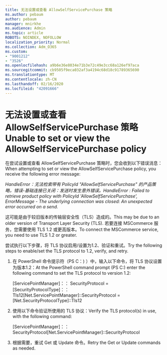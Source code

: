 ```yaml
---
title: 无法设置或查看 AllowSelfServicePurchase 策略
ms.author: pebaum
author: pebaum
manager: mnirkhe
ms.audience: Admin
ms.topic: article
ROBOTS: NOINDEX, NOFOLLOW
localization_priority: Normal
ms.collection: Adm_O365
ms.custom:
- "9001212"
- "3526"
ms.openlocfilehash: a9b6e36e8034e71b3e72c49e3cc68a126ef97aca
ms.sourcegitcommit: cb9505f9eca032af3a4194c68d18c91789365690
ms.translationtype: MT
ms.contentlocale: zh-CN
ms.lasthandoff: 02/16/2020
ms.locfileid: "42091666"
---
```

# <a name="unable-to-set-or-view-the-allowselfservicepurchase-policy"></a><span data-ttu-id="121d2-102">无法设置或查看 AllowSelfServicePurchase 策略</span><span class="sxs-lookup"><span data-stu-id="121d2-102">Unable to set or view the AllowSelfServicePurchase policy</span></span>

<span data-ttu-id="121d2-103">在尝试设置或查看 AllowSelfServicePurchase 策略时，您会收到以下错误消息：</span><span class="sxs-lookup"><span data-stu-id="121d2-103">When attempting to set or view the AllowSelfServicePurchase policy, you receive the following error message:</span></span>

<span data-ttu-id="121d2-104">*HandleError：无法检索带有 PolicyId "AllowSelfServicePurchase" 的产品策略，错误-基础连接已关闭：发送时发生意外错误。*</span><span class="sxs-lookup"><span data-stu-id="121d2-104">*HandleError : Failed to retrieve product policy with PolicyId 'AllowSelfServicePurchase', ErrorMessage - The underlying connection was closed: An unexpected error occurred on a send.*</span></span>

<span data-ttu-id="121d2-105">这可能是由于较旧版本的传输层安全性（TLS）造成的。</span><span class="sxs-lookup"><span data-stu-id="121d2-105">This may be due to an older version of Transport Layer Security (TLS).</span></span> <span data-ttu-id="121d2-106">若要连接 MSCommerce 服务，您需要使用 TLS 1.2 或更高版本。</span><span class="sxs-lookup"><span data-stu-id="121d2-106">To connect the MSCommerce service, you need to use TLS 1.2 or greater.</span></span>  

<span data-ttu-id="121d2-107">尝试执行以下步骤，将 TLS 协议启用/设置为1.2、验证和重试。</span><span class="sxs-lookup"><span data-stu-id="121d2-107">Try the following steps to enable/set the TLS protocol to 1.2, verify, and retry.</span></span>
 1. <span data-ttu-id="121d2-108">在 PowerShell 命令提示符（PS C：\) ）中，输入以下命令，将 TLS 协议设置为版本1.2：</span><span class="sxs-lookup"><span data-stu-id="121d2-108">At the PowerShell command prompt (PS C:\) enter the following command to set the TLS protocol to version 1.2:</span></span>

    <span data-ttu-id="121d2-109">\[ServicePointManager]：： SecurityProtocol = \[SecurityProtocolType]：： Tls12</span><span class="sxs-lookup"><span data-stu-id="121d2-109">\[Net.ServicePointManager]::SecurityProtocol = \[Net.SecurityProtocolType]::Tls12</span></span>

2. <span data-ttu-id="121d2-110">使用以下命令验证所使用的 TLS 协议：</span><span class="sxs-lookup"><span data-stu-id="121d2-110">Verify the TLS protocol(s) in use, with the following command:</span></span>

    <span data-ttu-id="121d2-111">\[ServicePointManager]：： SecurityProtocol</span><span class="sxs-lookup"><span data-stu-id="121d2-111">\[Net.ServicePointManager]::SecurityProtocol</span></span> 

3. <span data-ttu-id="121d2-112">根据需要，重试 Get 或 Update 命令。</span><span class="sxs-lookup"><span data-stu-id="121d2-112">Retry the Get or Update commands as needed.</span></span>

